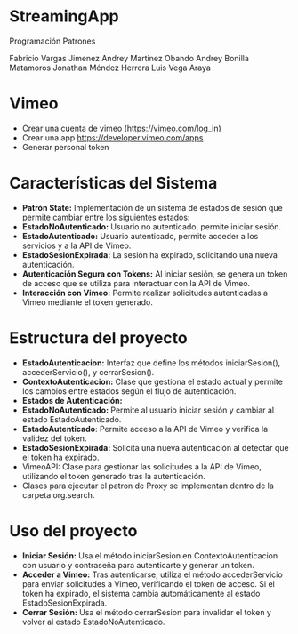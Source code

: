 # StreamingApp
Programación Patrones

Fabricio Vargas Jimenez
Andrey Martinez Obando
Andrey Bonilla Matamoros 
Jonathan Méndez Herrera
Luis Vega Araya
# Vimeo

- Crear una cuenta de vimeo (https://vimeo.com/log_in)
- Crear una app https://developer.vimeo.com/apps
- Generar personal token
# Características del Sistema
- **Patrón State:** Implementación de un sistema de estados de sesión que permite cambiar entre los siguientes estados:
- **EstadoNoAutenticado:** Usuario no autenticado, permite iniciar sesión.
- **EstadoAutenticado:** Usuario autenticado, permite acceder a los servicios y a la API de Vimeo.
- **EstadoSesionExpirada:** La sesión ha expirado, solicitando una nueva autenticación.
- **Autenticación Segura con Tokens:** Al iniciar sesión, se genera un token de acceso que se utiliza para interactuar con la API de Vimeo.
- **Interacción con Vimeo:** Permite realizar solicitudes autenticadas a Vimeo mediante el token generado.
# Estructura del proyecto
- **EstadoAutenticacion:** Interfaz que define los métodos iniciarSesion(), accederServicio(), y cerrarSesion().
- **ContextoAutenticacion:** Clase que gestiona el estado actual y permite los cambios entre estados según el flujo de autenticación.
- **Estados de Autenticación:**
-  **EstadoNoAutenticado:** Permite al usuario iniciar sesión y cambiar al estado EstadoAutenticado.
-  **EstadoAutenticado**: Permite acceso a la API de Vimeo y verifica la validez del token.
-  **EstadoSesionExpirada:** Solicita una nueva autenticación al detectar que el token ha expirado.
- VimeoAPI: Clase para gestionar las solicitudes a la API de Vimeo, utilizando el token generado tras la autenticación.
- Clases para ejecutar el  patron de Proxy se implementan dentro de la carpeta org.search.
# Uso del proyecto
- **Iniciar Sesión:** Usa el método iniciarSesion en ContextoAutenticacion con usuario y contraseña para autenticarte y generar un token.
- **Acceder a Vimeo:** Tras autenticarse, utiliza el método accederServicio para enviar solicitudes a Vimeo, verificando el token de acceso. Si el token ha expirado, el sistema cambia automáticamente al estado EstadoSesionExpirada.
- **Cerrar Sesión:** Usa el método cerrarSesion para invalidar el token y volver al estado EstadoNoAutenticado.
   
